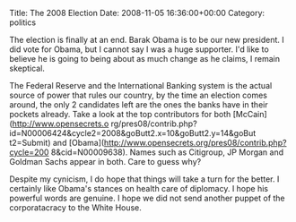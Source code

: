 Title: The 2008 Election
Date: 2008-11-05 16:36:00+00:00
Category: politics

The election is finally at an end. Barak Obama is to be our new president. I
did vote for Obama, but I cannot say I was a huge supporter. I'd like to
believe he is going to being about as much change as he claims, I remain
skeptical.

  
  
  
The Federal Reserve and the International Banking system is the actual source
of power that rules our country, by the time an election comes around, the
only 2 candidates left are the ones the banks have in their pockets already.
Take a look at the top contributors for both [McCain](http://www.opensecrets.o
rg/pres08/contrib.php?id=N00006424&cycle2=2008&goButt2.x=10&goButt2.y=14&goBut
t2=Submit) and [Obama](http://www.opensecrets.org/pres08/contrib.php?cycle=200
8&cid=N00009638). Names such as Citigroup, JP Morgan and Goldman Sachs appear
in both. Care to guess why?

  
  
  
Despite my cynicism, I do hope that things will take a turn for the better. I
certainly like Obama's stances on health care of diplomacy. I hope his
powerful words are genuine. I hope we did not send another puppet of the
corporatacracy to the White House.

